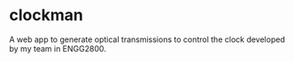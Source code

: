 clockman
========

A web app to generate optical transmissions to control the clock developed by my team in ENGG2800.